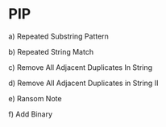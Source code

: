 # PIP


a) Repeated Substring Pattern


b) Repeated String Match


c) Remove All Adjacent Duplicates In String


d) Remove All Adjacent Duplicates in String II


e) Ransom Note

f) Add Binary


